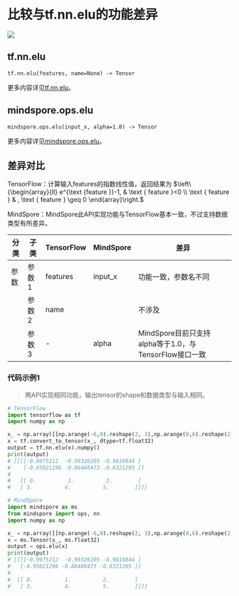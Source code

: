 # 比较与tf.nn.elu的功能差异

<a href="https://gitee.com/mindspore/docs/blob/master/docs/mindspore/source_zh_cn/note/api_mapping/tensorflow_diff/elu.md" target="_blank"><img src="https://mindspore-website.obs.cn-north-4.myhuaweicloud.com/website-images/master/resource/_static/logo_source.png"></a>

## tf.nn.elu

```text
tf.nn.elu(features, name=None) -> Tensor
```

更多内容详见[tf.nn.elu](https://tensorflow.google.cn/versions/r2.6/api_docs/python/tf/nn/elu)。

## mindspore.ops.elu

```text
mindspore.ops.elu(input_x, alpha=1.0) -> Tensor
```

更多内容详见[mindspore.ops.elu](https://www.mindspore.cn/docs/zh-CN/master/api_python/ops/mindspore.ops.elu.html)。

## 差异对比

TensorFlow：计算输入features的指数线性值，返回结果为
$\left\{\begin{array}{ll}
e^{\text {feature }}-1, & \text { feature }<0 \\
\text { feature } & , \text { feature } \geq 0
\end{array}\right.$

MindSpore：MindSpore此API实现功能与TensorFlow基本一致，不过支持数据类型有所差异。

| 分类 | 子类 |TensorFlow | MindSpore | 差异 |
| --- | --- | --- | --- |---|
|参数 | 参数1 | features | input_x |功能一致，参数名不同 |
| | 参数2 | name |  | 不涉及 |
| | 参数3 | - | alpha | MindSpore目前只支持alpha等于1.0，与TensorFlow接口一致 |

### 代码示例1

> 两API实现相同功能，输出tensor的shape和数据类型与输入相同。

```python
# TensorFlow
import tensorflow as tf
import numpy as np

x_ = np.array([[np.arange(-6,0).reshape(2, 3),np.arange(0,6).reshape(2, 3)]])
x = tf.convert_to_tensor(x_, dtype=tf.float32)
output = tf.nn.elu(x).numpy()
print(output)
# [[[[-0.9975212  -0.99326205 -0.9816844 ]
#    [-0.95021296 -0.86466473 -0.6321205 ]]
#
#   [[ 0.          1.          2.        ]
#   [ 3.          4.          5.        ]]]]

# MindSpore
import mindspore as ms
from mindspore import ops, nn
import numpy as np

x_ = np.array([[np.arange(-6,0).reshape(2, 3),np.arange(0,6).reshape(2, 3)]])
x = ms.Tensor(x_, ms.float32)
output = ops.elu(x)
print(output)
# [[[[-0.9975212  -0.99326205 -0.9816844 ]
#   [-0.95021296 -0.86466473 -0.6321205 ]]
#
#  [[ 0.          1.          2.        ]
#   [ 3.          4.          5.        ]]]]
```